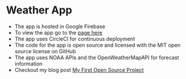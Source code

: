 # Weather App
- The app is hosted in Google Firebase
- To view the app go to the [page here](https://weather-app-68ec4.firebaseapp.com)
- The app uses CircleCI for continuous deployment
- The code for the app is open source and licensed with the MIT open source license on GitHub
- The app uses NOAA APIs and the OpenWeatherMapAPI for forecast information
- Checkout my blog post [My First Open Source Project](https://rhythmandbinary.com/2018/12/19/my-first-open-source-project/)
